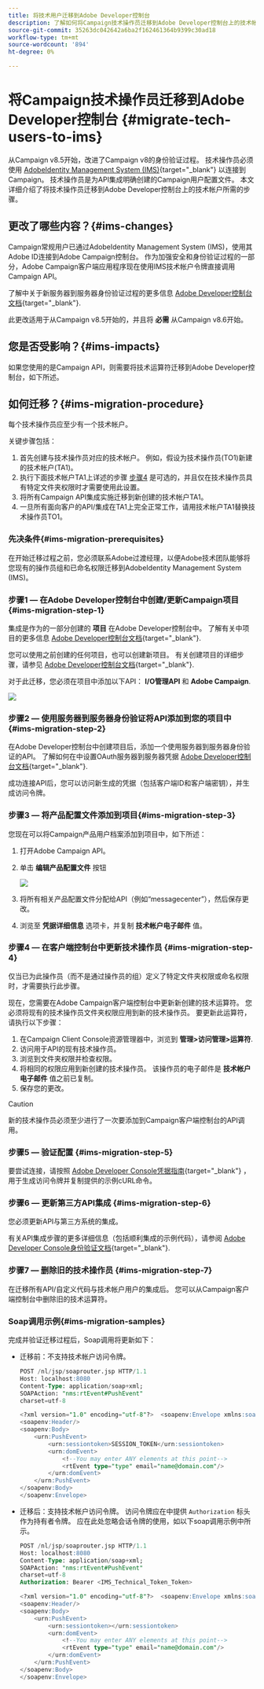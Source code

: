 ```yaml
---
title: 将技术用户迁移到Adobe Developer控制台
description: 了解如何将Campaign技术操作员迁移到Adobe Developer控制台上的技术帐户
source-git-commit: 35263dc042642a6ba2f162461364b9399c30ad18
workflow-type: tm+mt
source-wordcount: '894'
ht-degree: 0%

---
```


# 将Campaign技术操作员迁移到Adobe Developer控制台 {#migrate-tech-users-to-ims}

从Campaign v8.5开始，改进了Campaign v8的身份验证过程。 技术操作员必须使用 [AdobeIdentity Management System (IMS)](https://helpx.adobe.com/enterprise/using/identity.html){target="_blank"} 以连接到Campaign。 技术操作员是为API集成明确创建的Campaign用户配置文件。 本文详细介绍了将技术操作员迁移到Adobe Developer控制台上的技术帐户所需的步骤。

## 更改了哪些内容？{#ims-changes}

Campaign常规用户已通过AdobeIdentity Management System (IMS)，使用其Adobe ID连接到Adobe Campaign控制台。 作为加强安全和身份验证过程的一部分，Adobe Campaign客户端应用程序现在使用IMS技术帐户令牌直接调用Campaign API。

了解中关于新服务器到服务器身份验证过程的更多信息 [Adobe Developer控制台文档](https://developer.adobe.com/developer-console/docs/guides/authentication/ServerToServerAuthentication/){target="_blank"}.

此更改适用于从Campaign v8.5开始的，并且将 **必需** 从Campaign v8.6开始。


## 您是否受影响？{#ims-impacts}

如果您使用的是Campaign API，则需要将技术运算符迁移到Adobe Developer控制台，如下所述。

## 如何迁移？{#ims-migration-procedure}

每个技术操作员应至少有一个技术帐户。

关键步骤包括：

1. 首先创建与技术操作员对应的技术帐户。 例如，假设为技术操作员(TO1)新建的技术帐户(TA1)。
1. 执行下面技术帐户TA1上详述的步骤
   [步骤4](#ims-migration-step-4) 是可选的，并且仅在技术操作员具有特定文件夹权限时才需要使用此设置。
1. 将所有Campaign API集成实施迁移到新创建的技术帐户TA1。
1. 一旦所有面向客户的API/集成在TA1上完全正常工作，请用技术帐户TA1替换技术操作员TO1。

### 先决条件{#ims-migration-prerequisites}

在开始迁移过程之前，您必须联系Adobe过渡经理，以便Adobe技术团队能够将您现有的操作员组和已命名权限迁移到AdobeIdentity Management System (IMS)。

### 步骤1 — 在Adobe Developer控制台中创建/更新Campaign项目{#ims-migration-step-1}

集成是作为的一部分创建的 **项目** 在Adobe Developer控制台中。 了解有关中项目的更多信息 [Adobe Developer控制台文档](https://developer.adobe.com/developer-console/docs/guides/projects/){target="_blank"}.

您可以使用之前创建的任何项目，也可以创建新项目。 有关创建项目的详细步骤，请参见 [Adobe Developer控制台文档](https://developer.adobe.com/developer-console/docs/guides/getting-started/){target="_blank"}.

对于此迁移，您必须在项目中添加以下API： **I/O管理API** 和 **Adobe Campaign**.

![](assets/do-not-localize/ims-products-and-services.png)


### 步骤2 — 使用服务器到服务器身份验证将API添加到您的项目中{#ims-migration-step-2}

在Adobe Developer控制台中创建项目后，添加一个使用服务器到服务器身份验证的API。 了解如何在中设置OAuth服务器到服务器凭据 [Adobe Developer控制台文档](https://developer.adobe.com/developer-console/docs/guides/authentication/ServerToServerAuthentication/implementation/){target="_blank"}.

成功连接API后，您可以访问新生成的凭据（包括客户端ID和客户端密钥），并生成访问令牌。

### 步骤3 — 将产品配置文件添加到项目{#ims-migration-step-3}

您现在可以将Campaign产品用户档案添加到项目中，如下所述：

1. 打开Adobe Campaign API。
1. 单击 **编辑产品配置文件** 按钮

   ![](assets/do-not-localize/ims-edit-api.png)

1. 将所有相关产品配置文件分配给API（例如“messagecenter”），然后保存更改。
1. 浏览至 **凭据详细信息** 选项卡，并复制 **技术帐户电子邮件** 值。

### 步骤4 — 在客户端控制台中更新技术操作员 {#ims-migration-step-4}

仅当已为此操作员（而不是通过操作员的组）定义了特定文件夹权限或命名权限时，才需要执行此步骤。

现在，您需要在Adobe Campaign客户端控制台中更新新创建的技术运算符。 您必须将现有的技术操作员文件夹权限应用到新的技术操作员。
要更新此运算符，请执行以下步骤：

1. 在Campaign Client Console资源管理器中，浏览到 **管理>访问管理>运算符**.
1. 访问用于API的现有技术操作员。
1. 浏览到文件夹权限并检查权限。
1. 将相同的权限应用到新创建的技术操作员。 该操作员的电子邮件是 **技术帐户电子邮件** 值之前已复制。
1. 保存您的更改。


>[!CAUTION]
>
>新的技术操作员必须至少进行了一次要添加到Campaign客户端控制台的API调用。
>

<!--

>[!CAUTION]
>
>After updating the authentication type for the technical operator, all API integrations with this technical operator will stop working. You must [update your API integrations](#ims-migration-step-6). 

To update the technical operator authentication mode to IMS, follow these steps:

1. From Campaign Client Console explorer, browse to the **Administration > Access Management > Operators**.
1. Edit the existing technical operator used for APIs.
1. Replace the **Name (login)** of this technical operator by the technical account email retrieved earlier.
1. Browse to the **Edit** button on the top left beside **File**, and select **Edit the XML source**.
1. Update the authentication mode to `ims`, as follows:

    ```javascript
    <operator 
    ...
        <access authenticationType="ims" ...
        ...
        </access>
    ...
    </operator>
    ```

1. Save your changes.

You can also update the technical operator programmatically, using SQL scripts or Campaign APIs. These modes help you automate the steps which update operator's name with associated Technical account email address and/or authentication type. 

* Use the following **SQL Script** to replace operator's name with associated email:

    ```sql
    UPDATE xtkoperator
    SET sauthenticationtype = 'ims',
            sname = '{email}'
    WHERE sname = '{name}' AND itype = 0;
    ```

* Use the following `queryDef.ExecuteQuery` **Campaign API** to fetch id of an operator for given technical operator:

    ```javascript
    <?xml version="1.0" encoding="utf-8"?>
    <soap:Envelope xmlns:soap="http://schemas.xmlsoap.org/soap/envelope/">
        <soap:Body>
            <ExecuteQuery xmlns="urn:xtk:queryDef">
                <sessiontoken>{session_token}</sessiontoken>
                <entity>
                    <queryDef schema="xtk:operator" operation="select">
                        <select>
                            <node expr="@id"/>
                        </select>
                        <where>
                            <condition expr="@name='{name}'"/>
                            <condition expr="@type=0"/>
                        </where>
                    </queryDef>
                </entity>
            </ExecuteQuery>
        </soap:Body>
    </soap:Envelope>
    ```

* Use the following `session.Write` **Campaign API** to update name with given technical account email address:

    ```javascript
    <?xml version="1.0" encoding="utf-8"?>
    <soap:Envelope xmlns:soap="http://schemas.xmlsoap.org/soap/envelope/">
        <soap:Body>
            <Write xmlns="urn:xtk:session">
                <sessiontoken>{session_token}</sessiontoken>
                <domDoc xsi:type='ns:Element' SOAP-ENV:encodingStyle='http://xml.apache.org/xml-soap/literalxml'>
                    <operator _operation="update" id="{id}" name="{email}" xtkschema="xtk:operator">
                        <access authenticationType="ims" />
                    </operator>
                </domDoc>
            </Write>
        </soap:Body>
    </soap:Envelope>
    ```
-->

### 步骤5 — 验证配置 {#ims-migration-step-5}

要尝试连接，请按照 [Adobe Developer Console凭据指南](https://developer.adobe.com/developer-console/docs/guides/authentication/ServerToServerAuthentication/implementation/#generate-access-tokens){target="_blank"} ，用于生成访问令牌并复制提供的示例cURL命令。


### 步骤6 — 更新第三方API集成 {#ims-migration-step-6}

您必须更新API与第三方系统的集成。

有关API集成步骤的更多详细信息（包括顺利集成的示例代码），请参阅 [Adobe Developer Console身份验证文档](https://developer.adobe.com/developer-console/docs/guides/authentication/ServerToServerAuthentication/){target="_blank"}.


### 步骤7 — 删除旧的技术操作员 {#ims-migration-step-7}


在迁移所有API/自定义代码与技术帐户用户的集成后。 您可以从Campaign客户端控制台中删除旧的技术运算符。

### Soap调用示例{#ims-migration-samples}

完成并验证迁移过程后，Soap调用将更新如下：

* 迁移前：不支持技术帐户访问令牌。

  ```sql
  POST /nl/jsp/soaprouter.jsp HTTP/1.1
  Host: localhost:8080
  Content-Type: application/soap+xml;
  SOAPAction: "nms:rtEvent#PushEvent"
  charset=utf-8
  
  <?xml version="1.0" encoding="utf-8"?>  <soapenv:Envelope xmlns:soapenv="http://schemas.xmlsoap.org/soap/envelope/" xmlns:urn="urn:nms:rtEvent">
  <soapenv:Header/>
  <soapenv:Body>
      <urn:PushEvent>
          <urn:sessiontoken>SESSION_TOKEN</urn:sessiontoken>
          <urn:domEvent>
              <!--You may enter ANY elements at this point-->
              <rtEvent type="type" email="name@domain.com"/>
          </urn:domEvent>
      </urn:PushEvent>
  </soapenv:Body>
  </soapenv:Envelope>
  ```

* 迁移后：支持技术帐户访问令牌。 访问令牌应在中提供 `Authorization` 标头作为持有者令牌。 应在此处忽略会话令牌的使用，如以下soap调用示例中所示。

  ```sql
  POST /nl/jsp/soaprouter.jsp HTTP/1.1
  Host: localhost:8080
  Content-Type: application/soap+xml;
  SOAPAction: "nms:rtEvent#PushEvent"
  charset=utf-8
  Authorization: Bearer <IMS_Technical_Token_Token>
  
  <?xml version="1.0" encoding="utf-8"?>  <soapenv:Envelope xmlns:soapenv="http://schemas.xmlsoap.org/soap/envelope/" xmlns:urn="urn:nms:rtEvent">
  <soapenv:Header/>
  <soapenv:Body>
      <urn:PushEvent>
          <urn:sessiontoken></urn:sessiontoken>
          <urn:domEvent>
              <!--You may enter ANY elements at this point-->
              <rtEvent type="type" email="name@domain.com"/>
          </urn:domEvent>
      </urn:PushEvent>
  </soapenv:Body>
  </soapenv:Envelope>
  ```
